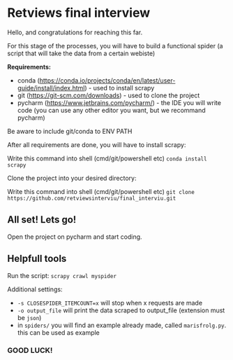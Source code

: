 # Retviews final interview
Hello, and congratulations for reaching this far.

For this stage of the processes, you will have to build a functional spider (a script that will take the data from a certain webiste)

**Requirements:**
- conda (https://conda.io/projects/conda/en/latest/user-guide/install/index.html) - used to install scrapy
- git (https://git-scm.com/downloads) - used to clone the project
- pycharm (https://www.jetbrains.com/pycharm/) - the IDE you will write code (you can use any other editor you want, but we recommand pycharm)

Be aware to include git/conda to ENV PATH

After all requirements are done, you will have to install scrapy:

Write this command into shell (cmd/git/powershell etc) `conda install scrapy`

Clone the project into your desired directory:

Write this command into shell (cmd/git/powershell etc) `git clone https://github.com/retviewsinterviu/final_interviu.git`

## All set! Lets go!

Open the project on pycharm and start coding.

## Helpfull tools

Run the script:  `scrapy crawl myspider`

Additional settings:

- `-s CLOSESPIDER_ITEMCOUNT=x` will stop when x requests are made
- `-o output_file` will print the data scraped to output_file (extension must be `json`)
- in `spiders/` you will find an example already made, called `marisfrolg.py`. this can be used as example



### GOOD LUCK!
